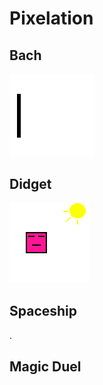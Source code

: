 # Pixelation

## Bach

![](asset/Bach-logo.gif)

## Didget

![](asset/didget.gif)

## Spaceship

.

## Magic Duel

